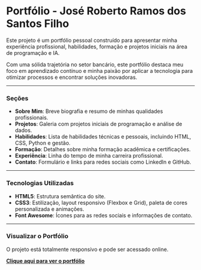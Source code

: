 # Portfólio - José Roberto Ramos dos Santos Filho

Este projeto é um portfólio pessoal construído para apresentar minha experiência profissional, habilidades, formação e projetos iniciais na área de programação e IA.

Com uma sólida trajetória no setor bancário, este portfólio destaca meu foco em aprendizado contínuo e minha paixão por aplicar a tecnologia para otimizar processos e encontrar soluções inovadoras.

---

### Seções

* **Sobre Mim**: Breve biografia e resumo de minhas qualidades profissionais.
* **Projetos**: Galeria com projetos iniciais de programação e análise de dados.
* **Habilidades**: Lista de habilidades técnicas e pessoais, incluindo HTML, CSS, Python e gestão.
* **Formação**: Detalhes sobre minha formação acadêmica e certificações.
* **Experiência**: Linha do tempo de minha carreira profissional.
* **Contato**: Formulário e links para redes sociais como LinkedIn e GitHub.

---

### Tecnologias Utilizadas

* **HTML5**: Estrutura semântica do site.
* **CSS3**: Estilização, layout responsivo (Flexbox e Grid), paleta de cores personalizada e animações.
* **Font Awesome**: Ícones para as redes sociais e informações de contato.

---

### Visualizar o Portfólio

O projeto está totalmente responsivo e pode ser acessado online.

**[Clique aqui para ver o portfólio](https://bettograpiuna.github.io/Portifolio/)**
